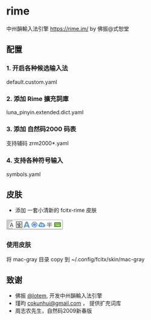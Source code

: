 # rime

中州韻輸入法引擎  https://rime.im/  by 佛振@式恕堂

## 配置

### 1. 开启各种候选输入法
default.custom.yaml

### 2. 添加 Rime 擴充詞庫
luna_pinyin.extended.dict.yaml

### 3. 添加 自然码2000 码表
支持辅码  zrm2000*.yaml

### 4. 支持各种符号输入
symbols.yaml

## 皮肤 
- 添加 一套小清新的 fcitx-rime 皮肤

![fcitx rime](https://github.com/henices/rime/raw/master/image/fcitx-rime.png) 

### 使用皮肤

将 mac-gray 目录 copy 到 ~/.config/fcitx/skin/mac-gray

## 致谢

- 佛振 [@lotem](https://github.com/lotem), 开发中州韻輸入法引擎
- 瑾昀 <cokunhui@gmail.com> ， 提供扩充词库
- 周志农先生，自然码2009新春版

